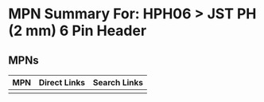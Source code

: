 



# MPN Summary For: HPH06 > JST PH (2 mm) 6 Pin Header

## MPNs
  

|MPN|Direct Links|Search Links|
| :--- | :--- | :--- |
||||
